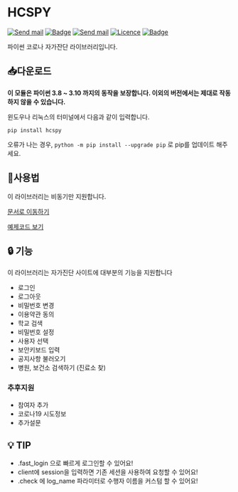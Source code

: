 # HCSPY

[![Send mail](https://img.shields.io/badge/-decav27@gmail.com-63d863?style=flat-square&logo=gmail&logoColor=white&link=mailto:decave27@gmail.com)](mailto:decave27@gmail.com) [![Badge](https://img.shields.io/pypi/v/hcspy?label=Version&style=flat-square)](https://pypi.org/project/hcspy/) [![Send mail](https://img.shields.io/pypi/dm/hcspy?color=orange&label=Downloads&style=flat-square)](https://pypi.org/project/hcspy/) [![Licence](https://img.shields.io/pypi/l/hcspy?label=License&style=flat-square)](https://github.com/decave27/hcspy/blob/main/LICENSE) [![Badge](https://img.shields.io/pypi/status/hcspy?color=%230099ff&label=Status&style=flat-square)]() <br>

파이썬 코로나 자가잔단 라이브러리입니다.

## 📥다운로드

**이 모듈은 파이썬 3.8 ~ 3.10 까지의 동작을 보장합니다.
이외의 버전에서는 제대로 작동하지 않을 수 있습니다.**

윈도우나 리눅스의 터미널에서 다음과 같이 입력합니다.

```shell
pip install hcspy
```

오류가 나는 경우, `python -m pip install --upgrade pip` 로 pip를 업데이트 해주세요.

## 🤖사용법

이 라이브러리는 비동기만 지원합니다.

[문서로 이동하기](https://github.com/decave27/hcspy)

[예제코드 보기](https://github.com/decave27/hcspy)

## 🔒 기능

이 라이브러리는 자가진단 사이트에 대부분의 기능을 지원합니다

- 로그인
- 로그아웃
- 비밀번호 변경
- 이용약관 동의
- 학교 검색
- 비밀번호 설정
- 사용자 선택
- 보안키보드 입력
- 공지사항 불러오기
- 병원, 보건소 검색하기 (진료소 찾)

### 추후지원
- 참여자 추가
- 코로나19 시도정보
- 추가설문

## 💡 TIP
- <HCSClient>.fast_login 으로 빠르게 로그인할 수 있어요!
- client에 session을 입력하면 기존 세션을 사용하여 요청할 수 있어요!
- <User>.check 에 log_name 파라미터로 수행자 이름을 커스텀 할 수 있어요!







